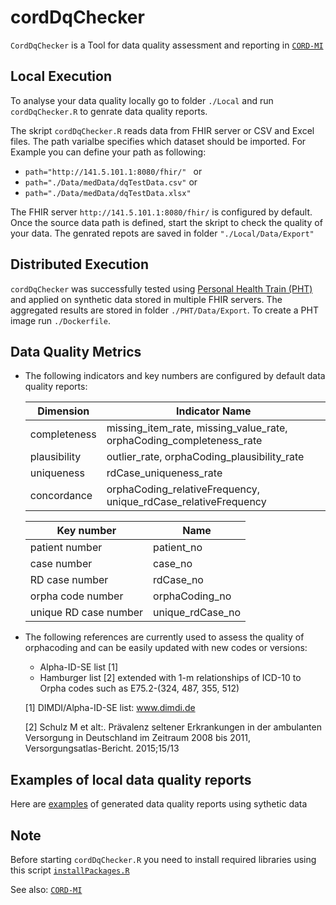 # cordDqChecker
`CordDqChecker` is a Tool for data quality assessment and reporting in [`CORD-MI`](https://www.medizininformatik-initiative.de/de/CORD)

## Local Execution
To analyse your data quality locally go to folder `./Local` and run `cordDqChecker.R` to genrate data quality reports.

The skript `cordDqChecker.R` reads data from FHIR server or CSV and Excel files. The path varialbe specifies which dataset should be imported.
For Example you can define your path as following:
- ```path="http://141.5.101.1:8080/fhir/" ```
or
- ``` path="./Data/medData/dqTestData.csv" ```
or
- ``` path="./Data/medData/dqTestData.xlsx" ```

The FHIR server ```http://141.5.101.1:8080/fhir/``` is configured by default.
Once the source data path is defined, start the skript to check the quality of your data.
The genrated repots are saved in folder ``` "./Local/Data/Export" ```

## Distributed Execution
`cordDqChecker` was successfully tested using [Personal Health Train (PHT)](https://websites.fraunhofer.de/PersonalHealthTrain/) and applied on synthetic data stored in multiple FHIR servers. The aggregated results are stored in folder `./PHT/Data/Export`. To create a PHT image run `./Dockerfile`.

## Data Quality Metrics
- The following indicators and key numbers are configured by default data quality reports:

  | Dimension  | Indicator Name|
  | ------------- | ------------- |
  | completeness  | missing_item_rate, missing_value_rate, orphaCoding_completeness_rate  |
  | plausibility  | outlier_rate, orphaCoding_plausibility_rate |
  | uniqueness | rdCase_uniqueness_rate|
  | concordance | orphaCoding_relativeFrequency, unique_rdCase_relativeFrequency|


  | Key number  | Name |
  | ------------- | ------------- |
  | patient number  |   patient_no|
  | case number  |  case_no|
  | RD case number  | rdCase_no  |
  | orpha code number  |  orphaCoding_no |
  | unique RD case number  | unique_rdCase_no  |


- The following references are currently used to assess the quality of orphacoding and can be easily updated with new codes or versions:
  - Alpha-ID-SE list [1]
  - Hamburger list [2] extended with 1-m relationships of ICD-10 to Orpha codes such as E75.2-(324, 487, 355, 512)

  [1] DIMDI/Alpha-ID-SE list: www.dimdi.de

  [2] Schulz M et alt:. Prävalenz seltener Erkrankungen in der ambulanten Versorgung in Deutschland im Zeitraum 2008 bis 2011, Versorgungsatlas-Bericht. 2015;15/13
  
## Examples of local data quality reports

Here are [examples](https://github.com/medizininformatik-initiative/cord-dq-checker/tree/master/Local/Data/Export) of generated data quality reports using sythetic data

## Note

Before starting `cordDqChecker.R` you need to install required libraries using this script [`installPackages.R`]( https://github.com/medizininformatik-initiative/cord-dq-checker/blob/master/Local/R/installPackages.R )

See also: [`CORD-MI`](https://www.medizininformatik-initiative.de/de/CORD)

